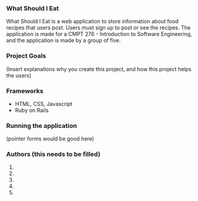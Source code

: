 ### What Should I Eat
What Should I Eat is a web application to store information about food recipes that users post. Users must sign up to post or see the recipes. The application is made for a CMPT 276 - Introduction to Software Engineering, and the application is made by a group of five.

### Project Goals
(Insert explanations why you create this project, and how this project helps the users)

### Frameworks
- HTML, CSS, Javascript
- Ruby on Rails

### Running the application
(pointer forms would be good here)

### Authors (this needs to be filled)
1. 
2. 
3. 
4.
5. 
